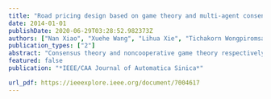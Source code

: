 ```yaml
---
title: "Road pricing design based on game theory and multi-agent consensus"
date: 2014-01-01
publishDate: 2020-06-29T03:28:52.982373Z
authors: ["Nan Xiao", "Xuehe Wang", "Lihua Xie", "Tichakorn Wongpiromsarn", "Emilio Frazzoli", "Daniela Rus"]
publication_types: ["2"]
abstract: "Consensus theory and noncooperative game theory respectively deal with cooperative and noncooperative interactions among multiple players/agents. They provide a natural framework for road pricing design, since each motorist may myopically optimize his or her own utility as a function of road price and collectively communicate with his or her friends and neighbors on traffic situation at the same time. This paper considers the road pricing design by using game theory and consensus theory. For the case where a system supervisor broadcasts information on the overall system to each agent, we present a variant of standard fictitious play called average strategy fictitious play (ASFP) for large-scale repeated congestion games. Only a weighted running average of all other players' actions is assumed to be available to each player. The ASFP reduces the burden of both information gathering and information processing for each player. Compared to the joint strategy fictitious play (JSFP) studied in the literature, the updating process of utility functions for each player is avoided. We prove that there exists at least one pure strategy Nash equilibrium for the congestion game under investigation, and the players' actions generated by the ASFP with inertia (players' reluctance to change their previous actions) converge to a Nash equilibrium almost surely. For the case without broadcasting, a consensus protocol is introduced for individual agents to estimate the percentage of players choosing each resource, and the convergence property of players' action profile is still ensured. The results are applied to road pricing design to achieve socially local optimal trip timing. Simulation results are provided based on the real traffic data for the Singapore case study."
featured: false
publication: "*IEEE/CAA Journal of Automatica Sinica*"

url_pdf: https://ieeexplore.ieee.org/document/7004617
---
```

